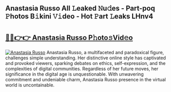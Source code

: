 ## Anastasia Russo All 𝙻eaked 𝙽u𝚍es - Part-poq 𝙿hotos B𝚒kini 𝚅𝚒deo - Hot 𝙿art 𝙻eaks LHnv4

# <h2><a href="http://ld3ha8r.urlbe.top/?page=Anastasia+Russo">🔗🔗👉👉 Anastasia Russo P𝚑oto𝚜Vid𝚎o</a></h2>

[![Anastasia Russo](https://i.imgur.com/eBuTRDB.gif)](http://ld3ha8r.urlbe.top/?page=Anastasia+Russo)
Anastasia Russo, a multifaceted and paradoxical figure, challenges simple understanding. Her distinctive online style has captivated and provoked viewers, sparking debates on ethics, self-expression, and the complexities of digital communities. Regardless of her future moves, her significance in the digital age is unquestionable. With unwavering commitment and undeniable charm, Anastasia Russo presence in the virtual world is uncontainable.
